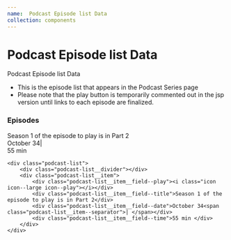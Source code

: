 ```yaml
---
name:  Podcast Episode list Data
collection: components
---
```

# Podcast Episode list Data

Podcast Episode list Data
- This is the episode list that appears in the Podcast Series page
- Please note that the play button is temporarily commented out in the jsp version until links to each episode are finalized.

<div class="metaname-example">
	<h3 class="section-header section-header--border">Episodes</h3>				
	<section class="section section--inner">
		<div class="podcast-list">					
			<div class="podcast-list__divider"></div>
			<div class="podcast-list__item">
				<div class="podcast-list__item__field--play"><i class="icon icon--large icon--play"></i></div>
				<div class="podcast-list__item__field--title">Season 1 of the episode to play is in Part 2</div>
				<div class="podcast-list__item__field--date">October 34<span class="podcast-list__item--separator">| </span></div>
				<div class="podcast-list__item__field--time">55 min	</div>
			</div>					
		</div>			
	</section>
</div>

```
<div class="podcast-list">					
	<div class="podcast-list__divider"></div>
	<div class="podcast-list__item">
		<div class="podcast-list__item__field--play"><i class="icon icon--large icon--play"></i></div>
		<div class="podcast-list__item__field--title">Season 1 of the episode to play is in Part 2</div>
		<div class="podcast-list__item__field--date">October 34<span class="podcast-list__item--separator">| </span></div>
		<div class="podcast-list__item__field--time">55 min	</div>
	</div>					
</div>		
```